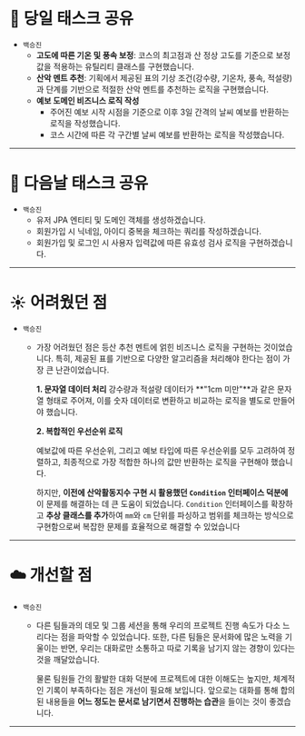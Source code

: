 # 🍎 당일 태스크 공유
- `백승진`
    - **고도에 따른 기온 및 풍속 보정**: 코스의 최고점과 산 정상 고도를 기준으로 보정 값을 적용하는 유틸리티 클래스를 구현했습니다.
    - **산악 멘트 추천**: 기획에서 제공된 표의 기상 조건(강수량, 기온차, 풍속, 적설량)과 단계를 기반으로 적절한 산악 멘트를 추천하는 로직을 구현했습니다.
    - **예보 도메인 비즈니스 로직 작성**
        - 주어진 예보 시작 시점을 기준으로 이후 3일 간격의 날씨 예보를 반환하는 로직을 작성했습니다.
        - 코스 시간에 따른 각 구간별 날씨 예보를 반환하는 로직을 작성했습니다.
---

# 🍏 다음날 태스크 공유
- `백승진`
    - 유저 JPA 엔티티 및 도메인 객체를 생성하겠습니다.
    - 회원가입 시 닉네임, 아이디 중복을 체크하는 쿼리를 작성하겠습니다.
    - 회원가입 및 로그인 시 사용자 입력값에 따른 유효성 검사 로직을 구현하겠습니다.
---

# ☀️ 어려웠던 점
- `백승진`
    - 가장 어려웠던 점은 등산 추천 멘트에 얽힌 비즈니스 로직을 구현하는 것이었습니다. 특히, 제공된 표를 기반으로 다양한 알고리즘을 처리해야 한다는 점이 가장 큰 난관이었습니다.
        
        
        **1. 문자열 데이터 처리**
        강수량과 적설량 데이터가 **"1cm 미만"**과 같은 문자열 형태로 주어져, 이를 숫자 데이터로 변환하고 비교하는 로직을 별도로 만들어야 했습니다.
        
        **2. 복합적인 우선순위 로직**
        
        예보값에 따른 우선순위, 그리고 예보 타입에 따른 우선순위를 모두 고려하여 정렬하고, 최종적으로 가장 적합한 하나의 값만 반환하는 로직을 구현해야 했습니다.
        
        하지만, **이전에 산악활동지수 구현 시 활용했던 `Condition` 인터페이스 덕분에** 이 문제를 해결하는 데 큰 도움이 되었습니다. `Condition` 인터페이스를 확장하고 **추상 클래스를 추가**하여 `mm`와 `cm` 단위를 파싱하고 범위를 체크하는 방식으로 구현함으로써 복잡한 문제를 효율적으로 해결할 수 있었습니다
---

# ☁️ 개선할 점
- `백승진`
    - 다른 팀들과의 데모 및 그룹 세션을 통해 우리의 프로젝트 진행 속도가 다소 느리다는 점을 파악할 수 있었습니다. 또한, 다른 팀들은 문서화에 많은 노력을 기울이는 반면, 우리는 대화로만 소통하고 따로 기록을 남기지 않는 경향이 있다는 것을 깨달았습니다.
        
        물론 팀원들 간의 활발한 대화 덕분에 프로젝트에 대한 이해도는 높지만, 체계적인 기록이 부족하다는 점은 개선이 필요해 보입니다. 앞으로는 대화를 통해 합의된 내용들을 **어느 정도는 문서로 남기면서 진행하는 습관**을 들이는 것이 좋겠습니다.
---
